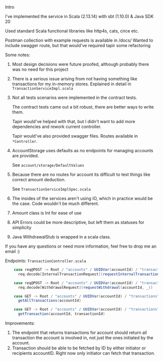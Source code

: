 Intro

I've implemented the service in Scala (2.13.14) with sbt (1.10.0) & Java SDK 20

Used standard Scala functional libraries like http4s, cats, circe etc.

Postman collection with example requests is available in /docs/
Wanted to include swagger route, but that would've required tapir some refactoring

Some notes:

1. Most design decisions were future proofed, although probably there was no need for this project
2. There is a serious issue arising from not having something like transactions for my in-memory stores.
   Explained in detail in `TransactionServiceImpl.scala`
3. Not all tests scenarios were implemented in the contract tests.

   The contract tests came out a bit robust, there are better ways to write them.

   Tapir would've helped with that, but I didn't want to add more dependencies and rework current controller.
   
   Tapir would've also provided swagger files. Routes available in `*Controller`.
4. AccountStorage uses defaults as no endpoints for managing accounts are provided.

   See `account/storage/DefaultValues`
5. Because there are no routes for account its difficult to test things like correct amount deduction.

   See `TransactionServiceImplSpec.scala`
6. The insides of the services aren't using IO, which in practice would be the case. Code wouldn't be much different.
7. Amount class is Int for ease of use
8. API Errors could be more descriptive, but left them as statuses for simplicity
9. Java WithdrawalStub is wrapped in a scala class.

If you have any questions or need more information, feel free to drop me an email :)

Endpoints:
`TransactionController.scala`

``` scala
    case req@POST -> Root / "accounts" / UUIDVar(accountId) / "transactions" / "internal" =>
      req.decode[InternalTransactionRequest](requestInternalTransaction(accountId, _))

    case req@POST -> Root / "accounts" / UUIDVar(accountId) / "transactions" / "withdrawal" =>
      req.decode[WithdrawalRequest](requestWithdrawal(accountId, _))

    case GET -> Root / "accounts" / UUIDVar(accountId) / "transactions" =>
      getAllTransactions(accountId)

    case GET -> Root / "accounts" / UUIDVar(accountId) / "transactions" / UUIDVar(transactionId) =>
      getTransaction(accountId, transactionId)
```

Improvements:

1. The endpoint that returns transactions for account should return all transaction the account is involved in, not just
   the ones initiated by the account.
2. Transaction should be able to be fetched by ID by either initiator or recipients accountID.
   Right now only initiator can fetch that transaction.
